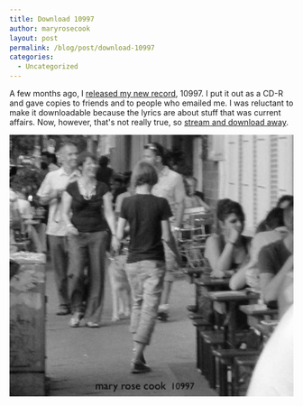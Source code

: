 ```yaml
---
title: Download 10997
author: maryrosecook
layout: post
permalink: /blog/post/download-10997
categories:
  - Uncategorized
---
```

A few months ago, I [released my new record][1], 10997. I put it out as a CD-R and gave copies to friends and to people who emailed me. I was reluctant to make it downloadable because the lyrics are about stuff that was current affairs. Now, however, that's not really true, so [stream and download away][2].

[<img src='/images/10997.jpg' width="600" style="border-style: none" />][3]

 [1]: /post/10997
 [2]: http://maryrosecookmusic.com/
 [3]: http://maryrosecookmusic.com
